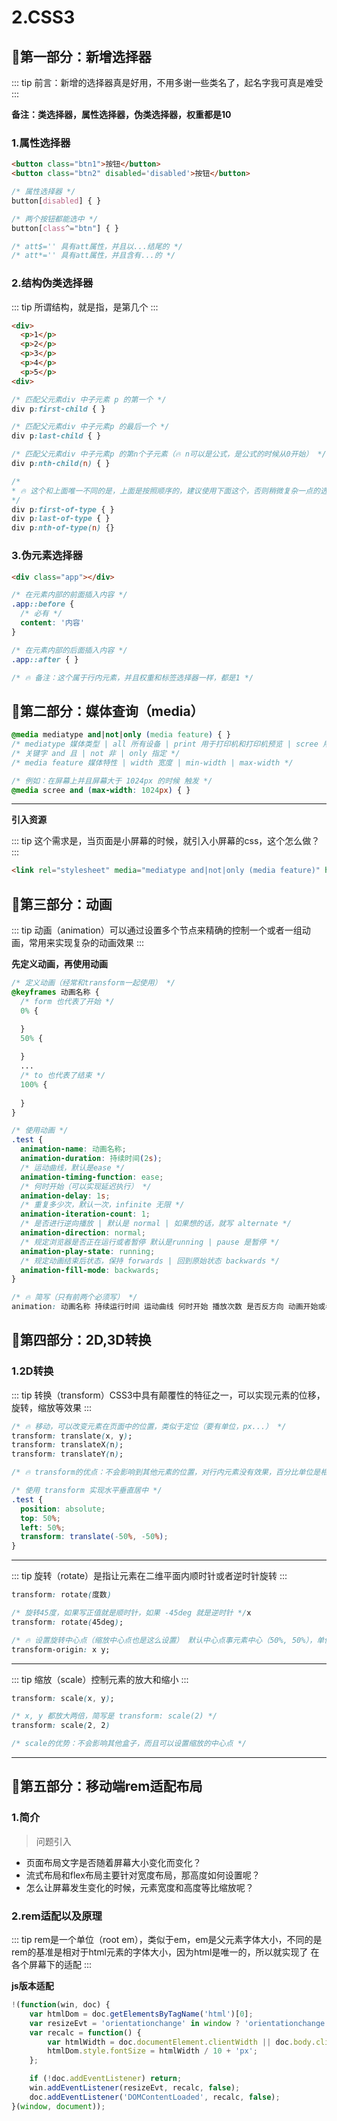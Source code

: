 # 2.CSS3

## 🥟第一部分：新增选择器

::: tip
前言：新增的选择器真是好用，不用多谢一些类名了，起名字我可真是难受
:::

**备注：类选择器，属性选择器，伪类选择器，权重都是10**

### 1.属性选择器

```html
<button class="btn1">按钮</button>
<button class="btn2" disabled='disabled'>按钮</button>
```

```css
/* 属性选择器 */
button[disabled] { }

/* 两个按钮都能选中 */
button[class^="btn"] { }

/* att$='' 具有att属性，并且以...结尾的 */
/* att*='' 具有att属性，并且含有...的 */
```

### 2.结构伪类选择器

::: tip
所谓结构，就是指，是第几个
:::

```html
<div>
  <p>1</p>
  <p>2</p>
  <p>3</p>
  <p>4</p>
  <p>5</p>
<div>
```

```css
/* 匹配父元素div 中子元素 p 的第一个 */
div p:first-child { }

/* 匹配父元素div 中子元素p 的最后一个 */
div p:last-child { }

/* 匹配父元素div 中子元素p 的第n个子元素（🔥 n可以是公式，是公式的时候从0开始） */
div p:nth-child(n) { }

/*  
* 🔥 这个和上面唯一不同的是，上面是按照顺序的，建议使用下面这个，否则稍微复杂一点的选择就做不了
*/
div p:first-of-type { }
div p:last-of-type { }
div p:nth-of-type(n) {}

```


### 3.伪元素选择器

```html
<div class="app"></div>
```

```css
/* 在元素内部的前面插入内容 */
.app::before {
  /* 必有 */
  content: '内容'
}

/* 在元素内部的后面插入内容 */
.app::after { }

/* 🔥 备注：这个属于行内元素，并且权重和标签选择器一样，都是1 */
```

## 🥡第二部分：媒体查询（media）

```css
@media mediatype and|not|only (media feature) { }
/* mediatype 媒体类型 | all 所有设备 | print 用于打印机和打印机预览 | scree 用于电脑屏幕，平板，手机等 */
/* 关键字 and 且 | not 非 | only 指定 */
/* media feature 媒体特性 | width 宽度 | min-width | max-width */

/* 例如：在屏幕上并且屏幕大于 1024px 的时候 触发 */
@media scree and (max-width: 1024px) { }

```
---

**引入资源**

::: tip
这个需求是，当页面是小屏幕的时候，就引入小屏幕的css，这个怎么做？
:::

```html
<link rel="stylesheet" media="mediatype and|not|only (media feature)" href="xxx.css"></link>
```

## 🥬第三部分：动画

::: tip
动画（animation）可以通过设置多个节点来精确的控制一个或者一组动画，常用来实现复杂的动画效果
:::

**先定义动画，再使用动画**

```css
/* 定义动画（经常和transform一起使用） */
@keyframes 动画名称 {
  /* form 也代表了开始 */
  0% {

  }
  50% {
    
  }
  ...
  /* to 也代表了结束 */
  100% {
    
  }
}

/* 使用动画 */
.test {
  animation-name: 动画名称;
  animation-duration: 持续时间(2s);
  /* 运动曲线，默认是ease */
  animation-timing-function: ease;
  /* 何时开始（可以实现延迟执行） */
  animation-delay: 1s;
  /* 重复多少次，默认一次，infinite 无限 */
  animation-iteration-count: 1;
  /* 是否进行逆向播放 | 默认是 normal | 如果想的话，就写 alternate */
  animation-direction: normal;
  /* 规定浏览器是否正在运行或者暂停 默认是running | pause 是暂停 */
  animation-play-state: running;
  /* 规定动画结束后状态，保持 forwards | 回到原始状态 backwards */
  animation-fill-mode: backwards;
}

/* 🔥 简写（只有前两个必须写） */
animation: 动画名称 持续运行时间 运动曲线 何时开始 播放次数 是否反方向 动画开始或者结束时候的状态
```

## 🥤第四部分：2D,3D转换

### 1.2D转换

::: tip
转换（transform）CSS3中具有颠覆性的特征之一，可以实现元素的位移，旋转，缩放等效果
:::

```css
/* 🔥 移动，可以改变元素在页面中的位置，类似于定位（要有单位，px...） */
transform: translate(x, y);
transform: translateX(n);
transform: translateY(n);

/* 🔥 transform的优点：不会影响到其他元素的位置，对行内元素没有效果，百分比单位是相对于自身元素来说的 */

/* 使用 transform 实现水平垂直居中 */
.test {
  position: absolute;
  top: 50%;
  left: 50%;
  transform: translate(-50%, -50%);
}
```

---

::: tip
旋转（rotate）是指让元素在二维平面内顺时针或者逆时针旋转
:::

```css
transform: rotate(度数)

/* 旋转45度，如果写正值就是顺时针，如果 -45deg 就是逆时针 */x
transform: rotate(45deg);

/* 🔥 设置旋转中心点（缩放中心点也是这么设置） 默认中心点事元素中心（50%, 50%），单位可以是像素，也可以是方向名词（top,left...） */
transform-origin: x y;
```

---

::: tip
缩放（scale）控制元素的放大和缩小
:::

```css
transform: scale(x, y);

/* x, y 都放大两倍，简写是 transform: scale(2) */
transform: scale(2, 2)

/* scale的优势：不会影响其他盒子，而且可以设置缩放的中心点 */
```

---

## 🥥第五部分：移动端rem适配布局

### 1.简介

> 问题引入

- 页面布局文字是否随着屏幕大小变化而变化？
- 流式布局和flex布局主要针对宽度布局，那高度如何设置呢？
- 怎么让屏幕发生变化的时候，元素宽度和高度等比缩放呢？

### 2.rem适配以及原理

::: tip
rem是一个单位（root em），类似于em，em是父元素字体大小，不同的是rem的基准是相对于html元素的字体大小，因为html是唯一的，所以就实现了 在各个屏幕下的适配
:::

**js版本适配**

```js
!(function(win, doc) {
    var htmlDom = doc.getElementsByTagName('html')[0];
    var resizeEvt = 'orientationchange' in window ? 'orientationchange' : 'resize';
    var recalc = function() {
        var htmlWidth = doc.documentElement.clientWidth || doc.body.clientWidth;
        htmlDom.style.fontSize = htmlWidth / 10 + 'px';
    };

    if (!doc.addEventListener) return;
    win.addEventListener(resizeEvt, recalc, false);
    doc.addEventListener('DOMContentLoaded', recalc, false);
}(window, document));
```


